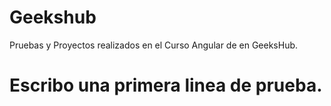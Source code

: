# Geekshub
Pruebas y Proyectos realizados en el Curso Angular de en GeeksHub.
# Escribo una primera linea de prueba.
